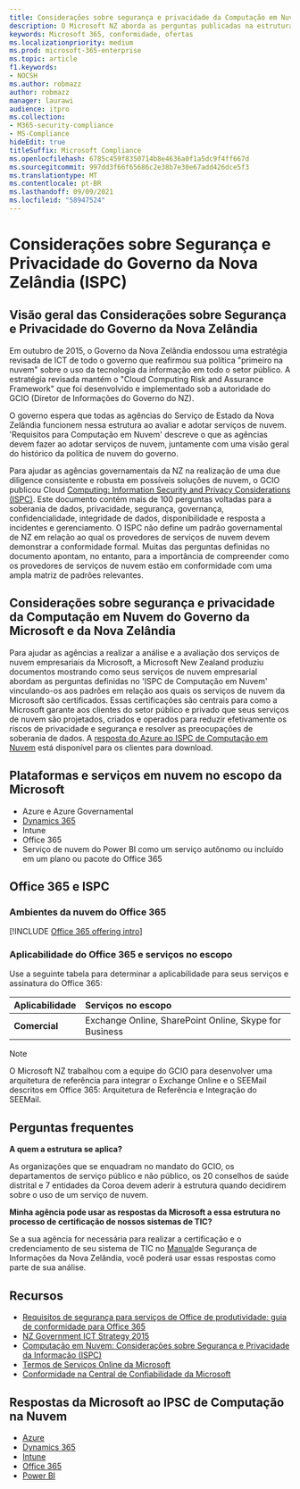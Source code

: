 ```yaml
---
title: Considerações sobre segurança e privacidade da Computação em Nuvem do Governo da Nova Zelândia
description: O Microsoft NZ aborda as perguntas publicadas na estrutura de computação em nuvem da Nova Zelândia.
keywords: Microsoft 365, conformidade, ofertas
ms.localizationpriority: medium
ms.prod: microsoft-365-enterprise
ms.topic: article
f1.keywords:
- NOCSH
ms.author: robmazz
author: robmazz
manager: laurawi
audience: itpro
ms.collection:
- M365-security-compliance
- MS-Compliance
hideEdit: true
titleSuffix: Microsoft Compliance
ms.openlocfilehash: 6785c459f8350714b8e4636a0f1a5dc9f4ff667d
ms.sourcegitcommit: 997dd3f66f65686c2e38b7e30e67add426dce5f3
ms.translationtype: MT
ms.contentlocale: pt-BR
ms.lasthandoff: 09/09/2021
ms.locfileid: "58947524"
---
```

# <a name="new-zealand-government-information-security-and-privacy-considerations-ispc"></a>Considerações sobre Segurança e Privacidade do Governo da Nova Zelândia (ISPC)

## <a name="new-zealand-government-information-security-and-privacy-considerations-overview"></a>Visão geral das Considerações sobre Segurança e Privacidade do Governo da Nova Zelândia

Em outubro de 2015, o Governo da Nova Zelândia endossou uma estratégia revisada de ICT de todo o governo que reafirmou sua política "primeiro na nuvem" sobre o uso da tecnologia da informação em todo o setor público. A estratégia revisada mantém o "Cloud Computing Risk and Assurance Framework" que foi desenvolvido e implementado sob a autoridade do GCIO (Diretor de Informações do Governo do NZ).

O governo espera que todas as agências do Serviço de Estado da Nova Zelândia funcionem nessa estrutura ao avaliar e adotar serviços de nuvem. 'Requisitos para Computação em Nuvem' descreve o que as agências devem fazer ao adotar serviços de nuvem, juntamente com uma visão geral do histórico da política de nuvem do governo.

Para ajudar as agências governamentais da NZ na realização de uma due diligence consistente e robusta em possíveis soluções de nuvem, o GCIO publicou Cloud [Computing: Information Security and Privacy Considerations (ISPC)](https://www.digital.govt.nz/dmsdocument/1~cloud-computing-information-security-and-privacy-considerations/html). Este documento contém mais de 100 perguntas voltadas para a soberania de dados, privacidade, segurança, governança, confidencialidade, integridade de dados, disponibilidade e resposta a incidentes e gerenciamento. O ISPC não define um padrão governamental de NZ em relação ao qual os provedores de serviços de nuvem devem demonstrar a conformidade formal. Muitas das perguntas definidas no documento apontam, no entanto, para a importância de compreender como os provedores de serviços de nuvem estão em conformidade com uma ampla matriz de padrões relevantes.

## <a name="microsoft-and-new-zealand-government-cloud-computing-security-and-privacy-considerations"></a>Considerações sobre segurança e privacidade da Computação em Nuvem do Governo da Microsoft e da Nova Zelândia

Para ajudar as agências a realizar a análise e a avaliação dos serviços de nuvem empresariais da Microsoft, a Microsoft New Zealand produziu documentos mostrando como seus serviços de nuvem empresarial abordam as perguntas definidas no 'ISPC de Computação em Nuvem' vinculando-os aos padrões em relação aos quais os serviços de nuvem da Microsoft são certificados. Essas certificações são centrais para como a Microsoft garante aos clientes do setor público e privado que seus serviços de nuvem são projetados, criados e operados para reduzir efetivamente os riscos de privacidade e segurança e resolver as preocupações de soberania de dados. A [resposta do Azure ao ISPC de Computação em Nuvem](https://azure.microsoft.com/resources/microsoft-azure-response-to-nz-gcio-cloud-computing-information-security-privacy-considerations/) está disponível para os clientes para download.

## <a name="microsoft-in-scope-cloud-platforms--services"></a>Plataformas e serviços em nuvem no escopo da Microsoft

- Azure e Azure Governamental
- [Dynamics 365](https://aka.ms/d365-compliance-list)
- Intune
- Office 365
- Serviço de nuvem do Power BI como um serviço autônomo ou incluído em um plano ou pacote do Office 365

## <a name="office-365-and-ispc"></a>Office 365 e ISPC

### <a name="office-365-cloud-environments"></a>Ambientes da nuvem do Office 365

[!INCLUDE [Office 365 offering intro](../includes/o365-offering-introduction.md)]

### <a name="office-365-applicability-and-in-scope-services"></a>Aplicabilidade do Office 365 e serviços no escopo

Use a seguinte tabela para determinar a aplicabilidade para seus serviços e assinatura do Office 365:

| **Aplicabilidade** | **Serviços no escopo** |
|:------------------|:----------------------|
| **Comercial** | Exchange Online, SharePoint Online, Skype for Business |

>[!Note]
>O Microsoft NZ trabalhou com a equipe do GCIO para desenvolver uma arquitetura de referência para integrar o Exchange Online e o SEEMail descritos em Office 365: Arquitetura de Referência e Integração do SEEMail.

## <a name="frequently-asked-questions"></a>Perguntas frequentes

**A quem a estrutura se aplica?**

As organizações que se enquadram no mandato do GCIO, os departamentos de serviço público e não público, os 20 conselhos de saúde distrital e 7 entidades da Coroa devem aderir à estrutura quando decidirem sobre o uso de um serviço de nuvem.

**Minha agência pode usar as respostas da Microsoft a essa estrutura no processo de certificação de nossos sistemas de TIC?**

Se a sua agência for necessária para realizar a certificação e o credenciamento de seu sistema de TIC no [Manual](https://go.microsoft.com/fwlink/p/?linkid=2099496)de Segurança de Informações da Nova Zelândia, você poderá usar essas respostas como parte de sua análise.

## <a name="resources"></a>Recursos

- [Requisitos de segurança para serviços de Office de produtividade: guia de conformidade para Office 365](https://aka.ms/o365-gcio-conformance-guidance)
- [NZ Government ICT Strategy 2015](https://www.ict.govt.nz/strategy-and-action-plan/strategy/)
- [Computação em Nuvem: Considerações sobre Segurança e Privacidade da Informação (ISPC)](https://www.digital.govt.nz/standards-and-guidance/technology-and-architecture/cloud-services/)
- [Termos de Serviços Online da Microsoft](https://aka.ms/Online-Services-Terms)
- [Conformidade na Central de Confiabilidade da Microsoft](https://www.microsoft.com/trust-center/compliance/compliance-overview)

## <a name="microsoft-responses-to-cloud-computing-ipsc"></a>Respostas da Microsoft ao IPSC de Computação na Nuvem

- [Azure](https://aka.ms/Azure-NZ-response)
- [Dynamics 365](https://www.microsoft.com/download/details.aspx?id=103390)
- [Intune](https://aka.ms/Intune-NZ-response)
- [Office 365](https://aka.ms/O365-NZ-Response)
- [Power BI](https://download.microsoft.com/download/5/1/7/51726B9B-2E76-49C4-9D4F-A36BF025CB93/Response-to-GCIO-105-questions-Power-BI.pdf)
